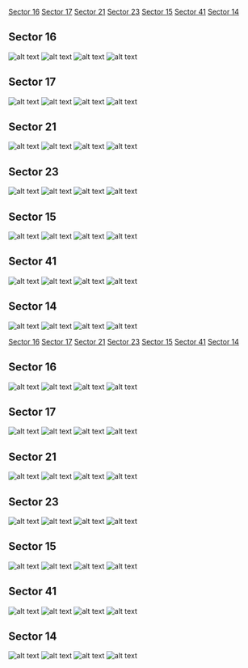 [Sector 16](#sector16)
[Sector 17](#sector17)
[Sector 21](#sector21)
[Sector 23](#sector23)
[Sector 15](#sector15)
[Sector 41](#sector41)
[Sector 14](#sector14)

<a name = "sector16"></a>
## Sector 16
![alt text](/tt/KELT-23_Sector_16/KELT-23_Sector_16_a_TimeSeries.png)
![alt text](/tt/KELT-23_Sector_16/KELT-23_Sector_16_b_FoldedLightCurve.png)
![alt text](/tt/KELT-23_Sector_16/KELT-23_Sector_16_b_IndividualTransitsWithFit.png)
![alt text](/tt/KELT-23_Sector_16/KELT-23_Sector_16_c_TimingResiduals.png)

<a name = "sector17"></a>
## Sector 17
![alt text](/tt/KELT-23_Sector_17/KELT-23_Sector_17_a_TimeSeries.png)
![alt text](/tt/KELT-23_Sector_17/KELT-23_Sector_17_b_FoldedLightCurve.png)
![alt text](/tt/KELT-23_Sector_17/KELT-23_Sector_17_b_IndividualTransitsWithFit.png)
![alt text](/tt/KELT-23_Sector_17/KELT-23_Sector_17_c_TimingResiduals.png)

<a name = "sector21"></a>
## Sector 21
![alt text](/tt/KELT-23_Sector_21/KELT-23_Sector_21_a_TimeSeries.png)
![alt text](/tt/KELT-23_Sector_21/KELT-23_Sector_21_b_FoldedLightCurve.png)
![alt text](/tt/KELT-23_Sector_21/KELT-23_Sector_21_b_IndividualTransitsWithFit.png)
![alt text](/tt/KELT-23_Sector_21/KELT-23_Sector_21_c_TimingResiduals.png)

<a name = "sector23"></a>
## Sector 23
![alt text](/tt/KELT-23_Sector_23/KELT-23_Sector_23_a_TimeSeries.png)
![alt text](/tt/KELT-23_Sector_23/KELT-23_Sector_23_b_FoldedLightCurve.png)
![alt text](/tt/KELT-23_Sector_23/KELT-23_Sector_23_b_IndividualTransitsWithFit.png)
![alt text](/tt/KELT-23_Sector_23/KELT-23_Sector_23_c_TimingResiduals.png)

<a name = "sector15"></a>
## Sector 15
![alt text](/tt/KELT-23_Sector_15/KELT-23_Sector_15_a_TimeSeries.png)
![alt text](/tt/KELT-23_Sector_15/KELT-23_Sector_15_b_FoldedLightCurve.png)
![alt text](/tt/KELT-23_Sector_15/KELT-23_Sector_15_b_IndividualTransitsWithFit.png)
![alt text](/tt/KELT-23_Sector_15/KELT-23_Sector_15_c_TimingResiduals.png)

<a name = "sector41"></a>
## Sector 41
![alt text](/tt/KELT-23_Sector_41/KELT-23_Sector_41_a_TimeSeries.png)
![alt text](/tt/KELT-23_Sector_41/KELT-23_Sector_41_b_FoldedLightCurve.png)
![alt text](/tt/KELT-23_Sector_41/KELT-23_Sector_41_b_IndividualTransitsWithFit.png)
![alt text](/tt/KELT-23_Sector_41/KELT-23_Sector_41_c_TimingResiduals.png)

<a name = "sector14"></a>
## Sector 14
![alt text](/tt/KELT-23_Sector_14/KELT-23_Sector_14_a_TimeSeries.png)
![alt text](/tt/KELT-23_Sector_14/KELT-23_Sector_14_b_FoldedLightCurve.png)
![alt text](/tt/KELT-23_Sector_14/KELT-23_Sector_14_b_IndividualTransitsWithFit.png)
![alt text](/tt/KELT-23_Sector_14/KELT-23_Sector_14_c_TimingResiduals.png)

[Sector 16](#sector16)
[Sector 17](#sector17)
[Sector 21](#sector21)
[Sector 23](#sector23)
[Sector 15](#sector15)
[Sector 41](#sector41)
[Sector 14](#sector14)

<a name = "sector16"></a>
## Sector 16
![alt text](/tt/KELT-23_Sector_16/KELT-23_Sector_16_a_TimeSeries.png)
![alt text](/tt/KELT-23_Sector_16/KELT-23_Sector_16_b_FoldedLightCurve.png)
![alt text](/tt/KELT-23_Sector_16/KELT-23_Sector_16_b_IndividualTransitsWithFit.png)
![alt text](/tt/KELT-23_Sector_16/KELT-23_Sector_16_c_TimingResiduals.png)

<a name = "sector17"></a>
## Sector 17
![alt text](/tt/KELT-23_Sector_17/KELT-23_Sector_17_a_TimeSeries.png)
![alt text](/tt/KELT-23_Sector_17/KELT-23_Sector_17_b_FoldedLightCurve.png)
![alt text](/tt/KELT-23_Sector_17/KELT-23_Sector_17_b_IndividualTransitsWithFit.png)
![alt text](/tt/KELT-23_Sector_17/KELT-23_Sector_17_c_TimingResiduals.png)

<a name = "sector21"></a>
## Sector 21
![alt text](/tt/KELT-23_Sector_21/KELT-23_Sector_21_a_TimeSeries.png)
![alt text](/tt/KELT-23_Sector_21/KELT-23_Sector_21_b_FoldedLightCurve.png)
![alt text](/tt/KELT-23_Sector_21/KELT-23_Sector_21_b_IndividualTransitsWithFit.png)
![alt text](/tt/KELT-23_Sector_21/KELT-23_Sector_21_c_TimingResiduals.png)

<a name = "sector23"></a>
## Sector 23
![alt text](/tt/KELT-23_Sector_23/KELT-23_Sector_23_a_TimeSeries.png)
![alt text](/tt/KELT-23_Sector_23/KELT-23_Sector_23_b_FoldedLightCurve.png)
![alt text](/tt/KELT-23_Sector_23/KELT-23_Sector_23_b_IndividualTransitsWithFit.png)
![alt text](/tt/KELT-23_Sector_23/KELT-23_Sector_23_c_TimingResiduals.png)

<a name = "sector15"></a>
## Sector 15
![alt text](/tt/KELT-23_Sector_15/KELT-23_Sector_15_a_TimeSeries.png)
![alt text](/tt/KELT-23_Sector_15/KELT-23_Sector_15_b_FoldedLightCurve.png)
![alt text](/tt/KELT-23_Sector_15/KELT-23_Sector_15_b_IndividualTransitsWithFit.png)
![alt text](/tt/KELT-23_Sector_15/KELT-23_Sector_15_c_TimingResiduals.png)

<a name = "sector41"></a>
## Sector 41
![alt text](/tt/KELT-23_Sector_41/KELT-23_Sector_41_a_TimeSeries.png)
![alt text](/tt/KELT-23_Sector_41/KELT-23_Sector_41_b_FoldedLightCurve.png)
![alt text](/tt/KELT-23_Sector_41/KELT-23_Sector_41_b_IndividualTransitsWithFit.png)
![alt text](/tt/KELT-23_Sector_41/KELT-23_Sector_41_c_TimingResiduals.png)

<a name = "sector14"></a>
## Sector 14
![alt text](/tt/KELT-23_Sector_14/KELT-23_Sector_14_a_TimeSeries.png)
![alt text](/tt/KELT-23_Sector_14/KELT-23_Sector_14_b_FoldedLightCurve.png)
![alt text](/tt/KELT-23_Sector_14/KELT-23_Sector_14_b_IndividualTransitsWithFit.png)
![alt text](/tt/KELT-23_Sector_14/KELT-23_Sector_14_c_TimingResiduals.png)

